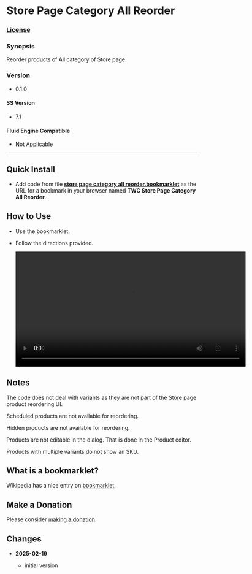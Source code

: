# Store Page Category All Reorder

### [License][1]

### Synopsis

Reorder products of All category of Store page.

### Version

  * 0.1.0

#### SS Version

  * 7.1

#### Fluid Engine Compatible

  * Not Applicable

---

## Quick Install

* Add code from file **[store page category all reorder.bookmarklet][2]** as the
  URL for a bookmark in your browser named **TWC Store Page Category All
  Reorder**.

## How to Use

* Use the bookmarklet.

* Follow the directions provided.
  
  <video autoplay src="https://s3.us-east-1.amazonaws.com/media.tomsweb.consulting/twc-spcar/twc+spcar+demo.mp4" width="600"></video>

## Notes

The code does not deal with variants as they are not part of the Store page
product reordering UI.

Scheduled products are not available for reordering.

Hidden products are not available for reordering.

Products are not editable in the dialog. That is done in the Product editor.

Products with multiple variants do not show an SKU.

## What is a bookmarklet?

Wikipedia has a nice entry on [bookmarklet][3].

## Make a Donation

Please consider [making a donation][4].

## Changes

<!-- * **2025-01-14**

  * use module pattern for settings
  * bumped version to 0.2.0
  -->
* **2025-02-19**

  * initial version

[1]: https://github.com/tomsWebConsulting/twcsl/blob/main/LICENSE.txt#L1
[2]: store%20page%20category%20all%20reorder.bookmarklet#L1
[3]: https://en.wikipedia.org/wiki/Bookmarklet
[4]: https://github.com/tomsWebConsulting/twcsl#make-a-donation
